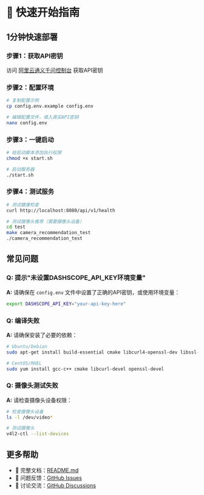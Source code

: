 # 🚀 快速开始指南

## 1分钟快速部署

### 步骤1：获取API密钥
访问 [阿里云通义千问控制台](https://dashscope.console.aliyun.com/) 获取API密钥

### 步骤2：配置环境
```bash
# 复制配置示例
cp config.env.example config.env

# 编辑配置文件，填入真实API密钥
nano config.env
```

### 步骤3：一键启动
```bash
# 给启动脚本添加执行权限
chmod +x start.sh

# 启动服务器
./start.sh
```

### 步骤4：测试服务
```bash
# 测试健康检查
curl http://localhost:8080/api/v1/health

# 测试摄像头推荐（需要摄像头设备）
cd test
make camera_recommendation_test
./camera_recommendation_test
```

## 常见问题

### Q: 提示"未设置DASHSCOPE_API_KEY环境变量"
**A:** 请确保在 `config.env` 文件中设置了正确的API密钥，或使用环境变量：
```bash
export DASHSCOPE_API_KEY="your-api-key-here"
```

### Q: 编译失败
**A:** 请确保安装了必要的依赖：
```bash
# Ubuntu/Debian
sudo apt-get install build-essential cmake libcurl4-openssl-dev libssl-dev

# CentOS/RHEL
sudo yum install gcc-c++ cmake libcurl-devel openssl-devel
```

### Q: 摄像头测试失败
**A:** 请检查摄像头设备权限：
```bash
# 检查摄像头设备
ls -l /dev/video*

# 测试摄像头
v4l2-ctl --list-devices
```

## 更多帮助

- 📖 完整文档：[README.md](README.md)
- 🐛 问题反馈：[GitHub Issues](https://github.com/yourusername/myWisdomRestaurant/issues)
- 💬 讨论交流：[GitHub Discussions](https://github.com/yourusername/myWisdomRestaurant/discussions)
